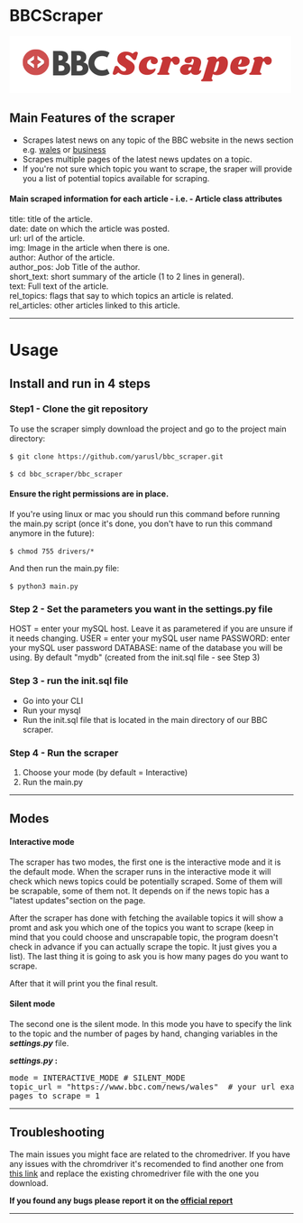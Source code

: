 # BBCScraper

![](https://raw.githubusercontent.com/yarusl/bbc_scraper/main/img/logo.png)

## Main Features of the scraper

- Scrapes latest news on any topic of the BBC website in the news section e.g.  [wales](https://www.bbc.com/news/wales) or [business](https://www.bbc.com/news/business)
- Scrapes multiple pages of the latest news updates on a topic. 
- If you're not sure which topic you want to scrape, the sraper will provide you a list of potential topics available for scraping.

#### Main scraped information for each article - i.e. - Article class attributes

title: title of the article. \
date: date on which the article was posted. \
url: url of the article. \
img: Image in the article when there is one. \
author: Author of the article.\
author_pos: Job Title of the author.\
short_text: short summary of the article (1 to 2 lines in general).\
text: Full text of the article.\
rel_topics: flags that say to which topics an article is related. \
rel_articles: other articles linked to this article.  

-------------
# Usage
## Install and run in 4 steps
### Step1 - Clone the git repository
To use the scraper simply download the project and go to the project main directory:

`$ git clone https://github.com/yarusl/bbc_scraper.git`

`$ cd bbc_scraper/bbc_scraper`

#### Ensure the right permissions are in place.
If you're using linux or mac you should run this command before running the main.py script (once it's done, you don't have to run this command anymore in the future):

`$ chmod 755 drivers/*`

And then run the main.py file:

`$ python3 main.py`

### Step 2 - Set the parameters you want in the settings.py file
HOST = enter your mySQL host. Leave it as parametered if you are unsure if it needs changing.
USER = enter your mySQL user name
PASSWORD: enter your mySQL user password
DATABASE: name of the database you will be using. By default "mydb" (created from the init.sql file - see Step 3)

### Step 3 - run the init.sql file
- Go into your CLI
- Run your mysql
- Run the init.sql file that is located in the main directory of our BBC scraper.

### Step 4 - Run the scraper
1) Choose your mode (by default = Interactive)
2) Run the main.py 

-------------
## Modes
#### Interactive mode
The scraper has two modes, the first one is the interactive mode and it is the default mode. When the scraper runs in the interactive mode it will check which news topics could be potentially scraped. Some of them will be scrapable, some of them not. It depends on if the news topic has a "latest updates"section on the page.  

After the scraper has done with fetching the available topics it will show a promt and ask you which one of the topics you want to scrape (keep in mind that you could choose and unscrapable topic, the program doesn't check in advance if you can actually scrape the topic. It just gives you a list). 
The last thing it is going to ask you is how many pages do you want to scrape.  

After that it will print you the final result. 
<br>

#### Silent mode
The second one is the silent mode. In this mode you have to specify the link to the topic  and the number of pages by hand, changing variables in the <b>_settings.py_</b> file.

<b>_settings.py_ :</b>
<pre>mode = INTERACTIVE_MODE # SILENT_MODE
topic_url = "https://www.bbc.com/news/wales"  # your url example: "https://www.bbc.com/news/the_reporters"
pages_to_scrape = 1
</pre>

-------------
## Troubleshooting

The main issues you might face are related to the chromedriver. If you have any issues with the chromdriver it's recomended to find another one from [this link](https://chromedriver.chromium.org/downloads) and replace the existing chromedriver file with the one you download. 

<b>If you found any bugs please report it on the [official report](https://github.com/yarusl/bbc_scraper/issues) </b>

-------------
